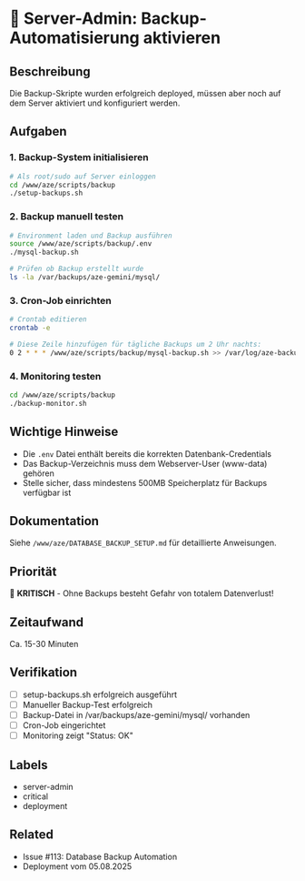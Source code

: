 # 🔧 Server-Admin: Backup-Automatisierung aktivieren

## Beschreibung
Die Backup-Skripte wurden erfolgreich deployed, müssen aber noch auf dem Server aktiviert und konfiguriert werden.

## Aufgaben

### 1. Backup-System initialisieren
```bash
# Als root/sudo auf Server einloggen
cd /www/aze/scripts/backup
./setup-backups.sh
```

### 2. Backup manuell testen
```bash
# Environment laden und Backup ausführen
source /www/aze/scripts/backup/.env
./mysql-backup.sh

# Prüfen ob Backup erstellt wurde
ls -la /var/backups/aze-gemini/mysql/
```

### 3. Cron-Job einrichten
```bash
# Crontab editieren
crontab -e

# Diese Zeile hinzufügen für tägliche Backups um 2 Uhr nachts:
0 2 * * * /www/aze/scripts/backup/mysql-backup.sh >> /var/log/aze-backup.log 2>&1
```

### 4. Monitoring testen
```bash
cd /www/aze/scripts/backup
./backup-monitor.sh
```

## Wichtige Hinweise
- Die `.env` Datei enthält bereits die korrekten Datenbank-Credentials
- Das Backup-Verzeichnis muss dem Webserver-User (www-data) gehören
- Stelle sicher, dass mindestens 500MB Speicherplatz für Backups verfügbar ist

## Dokumentation
Siehe `/www/aze/DATABASE_BACKUP_SETUP.md` für detaillierte Anweisungen.

## Priorität
🔴 **KRITISCH** - Ohne Backups besteht Gefahr von totalem Datenverlust!

## Zeitaufwand
Ca. 15-30 Minuten

## Verifikation
- [ ] setup-backups.sh erfolgreich ausgeführt
- [ ] Manueller Backup-Test erfolgreich
- [ ] Backup-Datei in /var/backups/aze-gemini/mysql/ vorhanden
- [ ] Cron-Job eingerichtet
- [ ] Monitoring zeigt "Status: OK"

## Labels
- server-admin
- critical
- deployment

## Related
- Issue #113: Database Backup Automation
- Deployment vom 05.08.2025